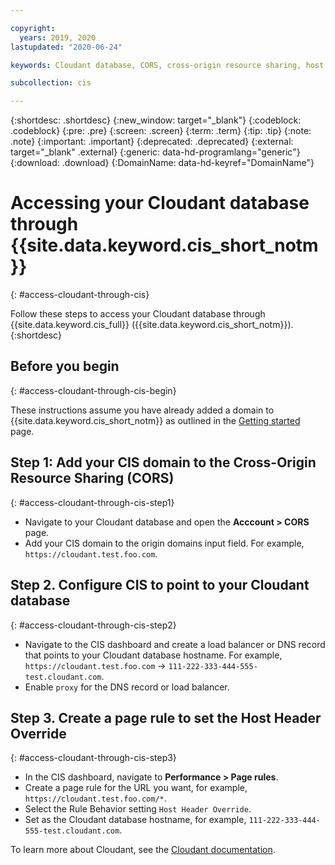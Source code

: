 ```yaml
---

copyright:
  years: 2019, 2020
lastupdated: "2020-06-24"

keywords: Cloudant database, CORS, cross-origin resource sharing, host header

subcollection: cis

---
```


{:shortdesc: .shortdesc}
{:new_window: target="_blank"}
{:codeblock: .codeblock}
{:pre: .pre}
{:screen: .screen}
{:term: .term}
{:tip: .tip}
{:note: .note}
{:important: .important}
{:deprecated: .deprecated}
{:external: target="_blank" .external}
{:generic: data-hd-programlang="generic"}
{:download: .download}
{:DomainName: data-hd-keyref="DomainName"}


# Accessing your Cloudant database through {{site.data.keyword.cis_short_notm}}
{: #access-cloudant-through-cis}

Follow these steps to access your Cloudant database through {{site.data.keyword.cis_full}} ({{site.data.keyword.cis_short_notm}}).
{:shortdesc}

## Before you begin
{: #access-cloudant-through-cis-begin}

These instructions assume you have already added a domain to {{site.data.keyword.cis_short_notm}} as outlined in the [Getting started](/docs/cis?topic=cis-getting-started#getting-started) page.

## Step 1: Add your CIS domain to the Cross-Origin Resource Sharing (CORS)
{: #access-cloudant-through-cis-step1}

* Navigate to your Cloudant database and open the **Acccount > CORS** page.
* Add your CIS domain to the origin domains input field. For example, `https://cloudant.test.foo.com`.

## Step 2. Configure CIS to point to your Cloudant database
{: #access-cloudant-through-cis-step2}

* Navigate to the CIS dashboard and create a load balancer or DNS record that points to your Cloudant database hostname. For example, `https://cloudant.test.foo.com` -> `111-222-333-444-555-test.cloudant.com`.
* Enable `proxy` for the DNS record or load balancer.

## Step 3. Create a page rule to set the Host Header Override
{: #access-cloudant-through-cis-step3}

* In the CIS dashboard, navigate to **Performance > Page rules**.
* Create a page rule for the URL you want, for example, `https://cloudant.test.foo.com/*`.
* Select the Rule Behavior setting `Host Header Override`.
* Set as the Cloudant database hostname, for example, `111-222-333-444-555-test.cloudant.com`.

To learn more about Cloudant, see the [Cloudant documentation](/docs/Cloudant?topic=Cloudant-getting-started-with-cloudant#getting-started-with-cloudant).
